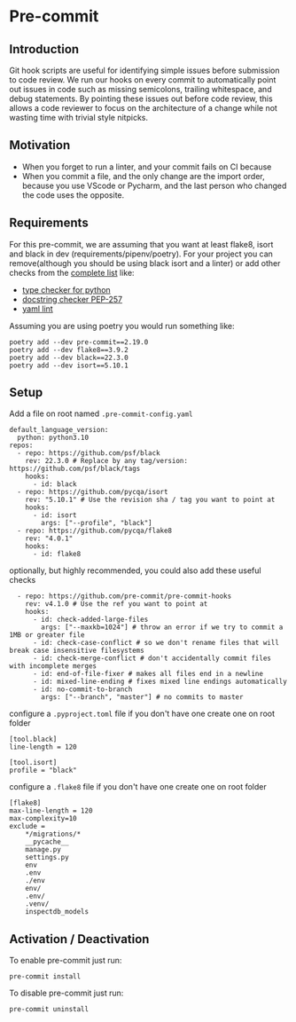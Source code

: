 # Pre-commit

## Introduction
Git hook scripts are useful for identifying simple issues before submission to code review. We run our hooks
on every commit to automatically point out issues in code such as missing semicolons, trailing whitespace,
and debug statements. By pointing these issues out before code review, this allows a code reviewer to focus
on the architecture of a change while not wasting time with trivial style nitpicks.

## Motivation

- When you forget to run a linter, and your commit fails on CI because
- When you commit a file, and the only change are the import order, because you use VScode or Pycharm, and 
the last person who changed the code uses the opposite.

## Requirements

For this pre-commit, we are assuming that you want at least flake8, isort and black in dev 
(requirements/pipenv/poetry). For your project you can
remove(although you should be using black isort and a linter) or add other checks from 
the [complete list](https://pre-commit.com/hooks.html) like:

- [type checker for python](github.com/pre-commit/mirrors-mypy)
- [docstring checker  PEP-257](https://github.com/FalconSocial/pre-commit-mirrors-pep257)
- [yaml lint](https://github.com/adrienverge/yamllint)

Assuming you are using poetry you would run something like:

```
poetry add --dev pre-commit==2.19.0
poetry add --dev flake8==3.9.2 
poetry add --dev black==22.3.0 
poetry add --dev isort==5.10.1
```

## Setup

Add a file on root named `.pre-commit-config.yaml`
```
default_language_version:
  python: python3.10
repos:
  - repo: https://github.com/psf/black
    rev: 22.3.0 # Replace by any tag/version: https://github.com/psf/black/tags
    hooks:
      - id: black
  - repo: https://github.com/pycqa/isort
    rev: "5.10.1" # Use the revision sha / tag you want to point at
    hooks:
      - id: isort
        args: ["--profile", "black"]
  - repo: https://github.com/pycqa/flake8
    rev: "4.0.1"
    hooks:
      - id: flake8
```

optionally, but highly recommended, you could also add these useful checks

```
  - repo: https://github.com/pre-commit/pre-commit-hooks
    rev: v4.1.0 # Use the ref you want to point at
    hooks:
      - id: check-added-large-files
        args: ["--maxkb=1024"] # throw an error if we try to commit a 1MB or greater file
      - id: check-case-conflict # so we don't rename files that will break case insensitive filesystems
      - id: check-merge-conflict # don't accidentally commit files with incomplete merges
      - id: end-of-file-fixer # makes all files end in a newline
      - id: mixed-line-ending # fixes mixed line endings automatically
      - id: no-commit-to-branch
        args: ["--branch", "master"] # no commits to master
```

configure a `.pyproject.toml` file if you don't have one create one on root folder

```
[tool.black]
line-length = 120

[tool.isort]
profile = "black"
```

configure a `.flake8` file if you don't have one create one on root folder

```
[flake8]
max-line-length = 120
max-complexity=10
exclude =
    */migrations/*
    __pycache__
    manage.py
    settings.py
    env
    .env
    ./env
    env/
    .env/
    .venv/
    inspectdb_models
```

## Activation / Deactivation

To enable pre-commit just run:
```
pre-commit install
```
To disable pre-commit just run:
```
pre-commit uninstall
```
